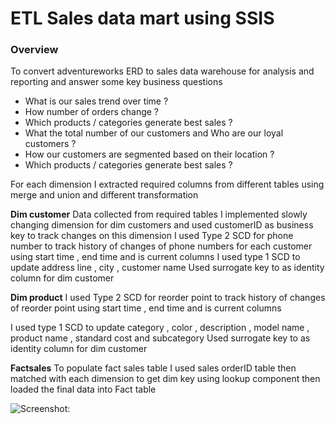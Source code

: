 # ETL Sales data mart using SSIS



### Overview
To convert adventureworks ERD to sales data warehouse for analysis and reporting and answer some key business questions
* What is our sales trend over time ?
* How number of orders change ?
* Which products /  categories generate best sales  ?
* What the total number of our customers and Who are our loyal customers ?
* How our customers are segmented based on their location ?
* Which products /  categories generate best sales  ?

For each dimension I extracted required columns from different tables using merge and union and different transformation

**Dim customer**
Data collected from required tables
I implemented slowly changing dimension for dim customers and used customerID as business key to track changes on this dimension
I used Type 2 SCD for phone number to track history of changes of phone numbers for each customer using start time , end time and is current columns
I used type 1 SCD to update address line , city , customer name
Used surrogate key to as identity column for dim customer



**Dim product**
I used Type 2 SCD for reorder point  to track history of changes of reorder point using start time , end time and is current columns

I used type 1 SCD  to update category , color , description , model name , product name ,  standard cost and subcategory
Used surrogate key to as identity column for dim customer

**Factsales**
To populate fact sales table  I used sales orderID  table then matched with each dimension to get dim key using lookup component then loaded the final data into Fact table



![Screenshot: ](https://github.com/adam-p/markdown-here/raw/master/src/common/images/1.png )